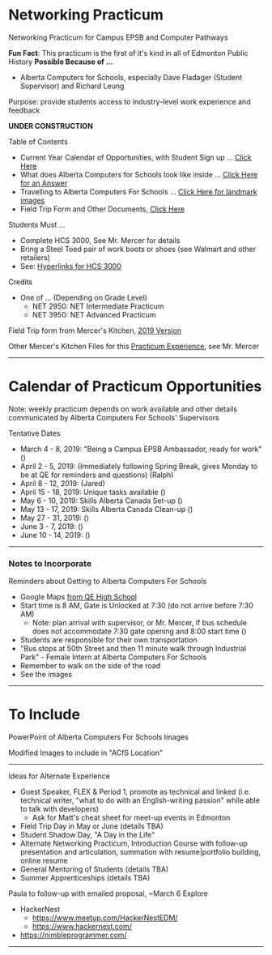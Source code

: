 # Networking Practicum
Networking Practicum for Campus EPSB and Computer Pathways

**Fun Fact**: This practicum is the first of it's kind in all of Edmonton Public History
**Possible Because of ...**
- Alberta Computers for Schools, especially Dave Fladager (Student Supervisor) and Richard Leung

Purpose: provide students access to industry-level work experience and feedback

**UNDER CONSTRUCTION**

Table of Contents
- Current Year Calendar of Opportunities, with Student Sign up ... <a href="">Click Here</a>
- What does Alberta Computers for Schools look like inside ... <a href="">Click Here for an Answer</a>
- Travelling to Alberta Computers For Schools ... <a href="">Click Here for landmark images</a>
- Field Trip Form and Other Documents, <a href="">Click Here</a>

Students Must ...
- Complete HCS 3000, See Mr. Mercer for details
- Bring a Steel Toed pair of work boots or shoes (see Walmart and other retailers)
- See: <a href="https://docs.google.com/document/d/18YsjGPuTiwOqYvr-_cPWc8QZwz1dsc8kF1SU9UMOOBY/edit">Hyperlinks for HCS 3000</a>

Credits
- One of ... (Depending on Grade Level)
  - NET 2950: NET Intermediate Practicum
  - NET 3950: NET Advanced Practicum

Field Trip form from Mercer's Kitchen, <a href="https://drive.google.com/drive/folders/1tGkdQxe70hmjIGnzpDnrEluSLTecXAa-">2019 Version</a>

Other Mercer's Kitchen Files for this <a href="https://drive.google.com/drive/folders/11nQuIFkx8B0kv1Cw1ZJG4oDsWE_t5vNQ">Practicum Experience</a>, see Mr. Mercer

---

# Calendar of Practicum Opportunities

Note: weekly practicum depends on work available and other details communicated by Alberta Computers For Schools' Supervisors

Tentative Dates
- March 4 - 8, 2019: "Being a Campus EPSB Ambassador, ready for work" ()
- April 2 - 5, 2019: (Immediately following Spring Break, gives Monday to be at QE for reminders and questions) (Ralph)
- April 8 - 12, 2019: (Jared)
- April 15 - 18, 2019: Unique tasks available ()
- May 6 - 10, 2019: Skills Alberta Canada Set-up ()
- May 13 - 17, 2019: Skills Alberta Canada Clean-up ()
- May 27 - 31, 2019: ()
- June 3 - 7, 2019: ()
- June 10 - 14, 2019: ()

---

### Notes to Incorporate

Reminders about Getting to Alberta Computers For Schools
- Google Maps <a href="https://www.google.com/maps/dir/Queen+Elizabeth+School,+9425+132+Ave+NW,+Edmonton,+AB+T5E+0Y4/alberta+computers+for+schools/@53.5532357,-113.452594,13z/data=!3m1!4b1!4m13!4m12!1m5!1m1!1s0x53a0236577265d81:0x2aacfdc438e98ee2!2m2!1d-113.4881316!2d53.5914815!1m5!1m1!1s0x53a023fc140fc9ab:0x1612c35c832232af!2m2!1d-113.4102319!2d53.520873">from QE High School</a>
- Start time is 8 AM, Gate is Unlocked at 7:30 (do not arrive before 7:30 AM)
  - Note: plan arrival with supervisor, or Mr. Mercer, if bus schedule does not accommodate 7:30 gate opening and 8:00 start time ()
- Students are responsible for their own transportation
- "Bus stops at 50th Street and then 11 minute walk through Industrial Park" - Female Intern at Alberta Computers For Schools
- Remember to walk on the side of the road
- See the images


---

# To Include

PowerPoint of Alberta Computers For Schools Images

Modified Images to include in "ACfS Location"

---

Ideas for Alternate Experience
- Guest Speaker, FLEX & Period 1, promote as technical and linked (i.e. technical writer, "what to do with an English-writing passion" while able to talk with developers)
  - Ask for Matt's cheat sheet for meet-up events in Edmonton
- Field Trip Day in May or June (details TBA)
- Student Shadow Day, "A Day in the Life"
- Alternate Networking Practicum, Introduction Course with follow-up presentation and articulation, summation with resume|portfolio building, online resume
- General Mentoring of Students (details TBA)
- Summer Apprenticeships (details TBA)

Paula to follow-up with emailed proposal, ~March 6
Explore
- HackerNest
  - https://www.meetup.com/HackerNestEDM/
  - https://www.hackernest.com/
- https://nimbleprogrammer.com/

---

